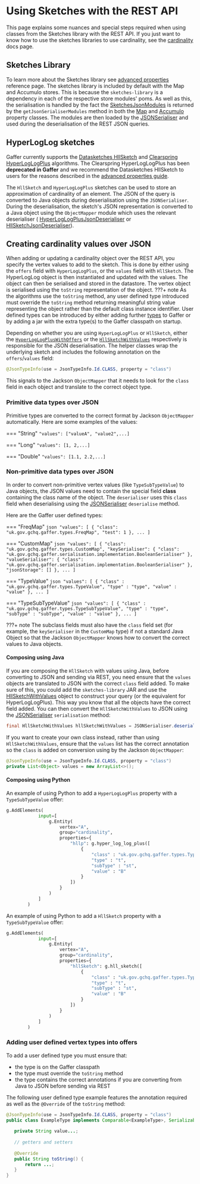 # Using Sketches with the REST API

This page explains some nuances and special steps required when using classes from the Sketches library with the REST API. If you just want to know how to use the sketches libraries to
use cardinality, see the [cardinality](../user-guide/gaffer-basics/what-is-cardinality.md) docs page.

## Sketches Library

To learn more about the Sketches library see [advanced properties](../../reference/properties-guide/advanced) reference page. 
The sketches library is included by default with the Map and Accumulo stores. This is because the `sketches-library` is a dependency in each of
the respective store modules' poms. As well as this, the serialisation is handled by the fact the 
[SketchesJsonModules](https://github.com/gchq/Gaffer/blob/gaffer2-2.0.0/library/sketches-library/src/main/java/uk/gov/gchq/gaffer/sketches/serialisation/json/SketchesJsonModules.java) 
is returned by the `getJsonSerialiserModules` method in both the 
[Map](https://github.com/gchq/Gaffer/blob/gaffer2-2.0.0/store-implementation/map-store/src/main/java/uk/gov/gchq/gaffer/mapstore/MapStoreProperties.java#L127) 
and [Accumulo](https://github.com/gchq/Gaffer/blob/gaffer2-2.0.0/store-implementation/accumulo-store/src/main/java/uk/gov/gchq/gaffer/accumulostore/AccumuloProperties.java#L468) 
property classes. The modules are then loaded by the [JSONSerialiser](https://gchq.github.io/Gaffer/uk/gov/gchq/gaffer/jsonserialisation/JSONSerialiser.html) 
and used during the deserialisation of the REST JSON queries.

## HyperLogLog sketches

Gaffer currently supports the [Datasketches HllSketch](https://github.com/apache/datasketches-java/blob/master/src/main/java/org/apache/datasketches/hll/HllSketch.java) and [Clearspring HyperLogLogPlus](https://github.com/addthis/stream-lib/blob/master/src/main/java/com/clearspring/analytics/stream/cardinality/HyperLogLogPlus.java) algorithms. The Clearspring HyperLogLogPlus has been **deprecated in Gaffer** and we recommend the Datasketches HllSketch to users for the reasons described in the [advanced properties guide](../reference/properties-guide/advanced.md#hyperloglogplus).  

The `HllSketch` and `HyperLogLogPlus` sketches can be used to store an approximation of 
cardinality of an element. The JSON of the query is converted to Java 
objects during deserialisation using the `JSONSerialiser`. During the 
deserialisation, the sketch's JSON representation is converted to a Java 
object using the `ObjectMapper` module which uses the relevant deserialiser (
[HyperLogLogPlusJsonDeserialiser](https://github.com/gchq/Gaffer/blob/develop/library/sketches-library/src/main/java/uk/gov/gchq/gaffer/sketches/clearspring/cardinality/serialisation/json/HyperLogLogPlusJsonDeserialiser.java) or [HllSketchJsonDeserialiser](https://github.com/gchq/Gaffer/blob/develop/library/sketches-library/src/main/java/uk/gov/gchq/gaffer/sketches/datasketches/cardinality/serialisation/json/HllSketchJsonDeserialiser.java)).

## Creating cardinality values over JSON

When adding or updating a cardinality object over the REST API, you specify the vertex values to add to the sketch. 
This is done by either using the `offers` field with `HyperLogLogPlus`, or the `values` field with `HllSketch`. 
The HyperLogLog object is then instantiated and updated with
the values. The object can then be serialised and stored in the datastore. 
The vertex object is serialised using the `toString` representation of the object.
???+ note
    As the algorithms use the `toString` method, any user defined type 
    introduced must override the `toString` method returning meaningful string 
    value representing the object rather than the default class instance 
    identifier. User defined types can be introduced by either adding further 
    [types](https://gchq.github.io/Gaffer/uk/gov/gchq/gaffer/types/package-summary.html) 
    to Gaffer or by adding a jar with the extra type(s) to the Gaffer 
    classpath on startup.

Depending on whether you are using `HyperLogLogPlus` or `HllSketch`, either the 
[`HyperLogLogPlusWithOffers`](https://github.com/gchq/Gaffer/blob/develop/library/sketches-library/src/main/java/uk/gov/gchq/gaffer/sketches/clearspring/cardinality/serialisation/json/HyperLogLogPlusWithOffers.java) or the 
[`HllSketchWithValues`](https://github.com/gchq/Gaffer/blob/develop/library/sketches-library/src/main/java/uk/gov/gchq/gaffer/sketches/datasketches/cardinality/serialisation/json/HllSketchWithValues.java) 
respectively is responsible for the JSON deserialisation.
The helper classes wrap the underlying sketch and includes the following annotation on 
the `offers`/`values` field:

```java
@JsonTypeInfo(use = JsonTypeInfo.Id.CLASS, property = "class")
```

This signals to the Jackson `ObjectMapper` that it needs to look for the 
`class` field in each object and translate to the correct object type.

### Primitive data types over JSON
Primitive types are converted to the correct format by Jackson 
`ObjectMapper` automatically. Here are some examples of the values:

=== "String"
    `"values": ["valueA", "value2",...]`

=== "Long"
    `"values": [1, 2,...]`

=== "Double"
    `"values": [1.1, 2.2,...]`

### Non-primitive data types over JSON
In order to convert non-primitive vertex values (like `TypeSubTypeValue`) to Java objects, the JSON values need to contain the special field **class** 
containing the class name of the object. The `deserialiser` uses this `class` 
field when deserialising using the [JSONSerialiser](https://gchq.github.io/Gaffer/uk/gov/gchq/gaffer/jsonserialisation/JSONSerialiser.html) 
`deserialise` method. 

Here are the Gaffer user defined types:

=== "FreqMap"
    ```json
    "values": [
      {
        "class": "uk.gov.gchq.gaffer.types.FreqMap",
        "test": 1
      },
      ...
    ]
    ```

=== "CustomMap"
    ```json
    "values": [
      {
        "class": "uk.gov.gchq.gaffer.types.CustomMap",
        "keySerialiser": {
          "class": "uk.gov.gchq.gaffer.serialisation.implementation.BooleanSerialiser"
        },
        "valueSerialiser": {
          "class": "uk.gov.gchq.gaffer.serialisation.implementation.BooleanSerialiser"
        },
        "jsonStorage": []
      },
      ...
    ]
    ```

=== "TypeValue"
    ```json
    "values": [
      {
        "class" : "uk.gov.gchq.gaffer.types.TypeValue",
        "type" : "type",
        "value" : "value"
      },
      ...
    ]
    ```

=== "TypeSubTypeValue"
    ```json
    "values": [
      {
        "class" : "uk.gov.gchq.gaffer.types.TypeSubTypeValue",
        "type" : "type",
        "subType" : "subType",
        "value" : "value"
      },
      ...
    ]
    ```

???+ note
    The subclass fields must also have the `class` field set (for 
    example, the `keySerialiser` in the `CustomMap` type) if not a standard Java Object 
    so that the Jackson `ObjectMapper` knows how to convert the correct values 
    to Java objects.

#### Composing using Java

If you are composing the `HllSketch` with values using Java, before 
converting to JSON and sending via REST, you need ensure that the `values` 
objects are translated to JSON with the correct `class` field added. 
To make sure of this, you could add the `sketches-library` JAR and use the 
[HllSketchWithValues](https://github.com/gchq/Gaffer/blob/develop/library/sketches-library/src/main/java/uk/gov/gchq/gaffer/sketches/datasketches/cardinality/serialisation/json/HllSketchWithValues.java) 
object to construct your query (or the equivalent for HyperLogLogPlus). 
This way you know that all the objects have the 
correct field added. You can then convert the `HllSketchWithValues` to 
JSON using the 
[JSONSerialiser](https://gchq.github.io/Gaffer/uk/gov/gchq/gaffer/jsonserialisation/JSONSerialiser.html)
`serialisation` method:
```java
final HllSketchWithValues hllSketchWithValues = JSONSerialiser.deserialise(treeNode.toString(), HllSketchWithValues.class);
```
If you want to create your own class instead, rather than using 
`HllSketchWithValues`, ensure 
that the `values` list has the correct annotation so the `class` is added on 
conversion using by the Jackson `ObjectMapper`:

```java
@JsonTypeInfo(use = JsonTypeInfo.Id.CLASS, property = "class")
private List<Object> values = new ArrayList<>();
```

#### Composing using Python

An example of using Python to add a `HyperLogLogPlus` property with a `TypeSubTypeValue` offer:
```python
g.AddElements(
            input=[
                g.Entity(
                    vertex="A",
                    group="cardinality",
                    properties={
                        "hllp": g.hyper_log_log_plus([
                            {
                                "class" : "uk.gov.gchq.gaffer.types.TypeSubTypeValue",
                                "type" : "t",
                                "subType" : "st",
                                "value" : "B"
                            }
                        ])
                    }
                )
            ]
        )
```

An example of using Python to add a `HllSketch` property with a `TypeSubTypeValue` offer:
```python
g.AddElements(
            input=[
                g.Entity(
                    vertex="A",
                    group="cardinality",
                    properties={
                        "hllSketch": g.hll_sketch([
                            {
                                "class" : "uk.gov.gchq.gaffer.types.TypeSubTypeValue",
                                "type" : "t",
                                "subType" : "st",
                                "value" : "B"
                            }
                        ])
                    }
                )
            ]
        )
```

### Adding user defined vertex types into offers

To add a user defined type you must ensure that:

- the type is on the Gaffer classpath
- the type must override the `toString` method
- the type contains the correct annotations if you are converting from Java to
  JSON before sending via REST

The following user defined type example features the annotation required as 
well as the `@Override` of the `toString` method:

```java
@JsonTypeInfo(use = JsonTypeInfo.Id.CLASS, property = "class")
public class ExampleType implements Comparable<ExampleType>, Serializable {
   
   private String value...;
   
   // getters and setters
   
   @Override
   public String toString() {
       return ...;
   }
}
```
